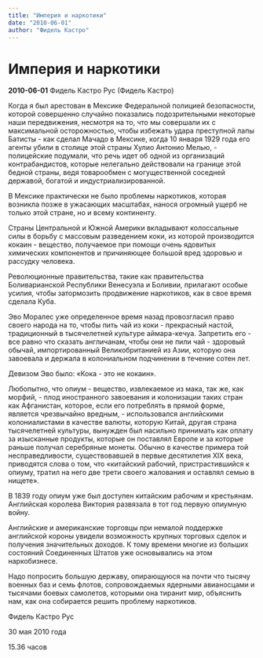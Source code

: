 ```yaml
---
title: "Империя и наркотики"
date: "2010-06-01"
author: "Фидель Кастро"
---
```


# Империя и наркотики

**2010-06-01** Фидель Кастро Рус (Фидель Кастро)

Когда я был арестован в Мексике Федеральной полицией безопасности, которой совершенно случайно показались подозрительными некоторые наши передвижения, несмотря на то, что мы совершали их с максимальной осторожностью, чтобы избежать удара преступной лапы Батисты - как сделал Мачадо в Мексике, когда 10 января 1929 года его агенты убили в столице этой страны Хулио Антонио Мелью, - полицейские подумали, что речь идет об одной из организаций контрабандистов, которые нелегально действовали на границе этой бедной страны, ведя товарообмен с могущественной соседней державой, богатой и индустриализированной.

В Мексике практически не было проблемы наркотиков, которая возникла позже в ужасающих масштабах, нанося огромный ущерб не только этой стране, но и всему континенту.

Страны Центральной и Южной Америки вкладывают колоссальные силы в борьбу с массовым разведением коки, из которой производится кокаин - вещество, получаемое при помощи очень ядовитых химических компонентов и причиняющее большой вред здоровью и рассудку человека.

Революционные правительства, такие как правительства Боливарианской Республики Венесуэла и Боливии, прилагают особые усилия, чтобы затормозить продвижение наркотиков, как в свое время сделала Куба.

Эво Моралес уже определенное время назад провозгласил право своего народа на то, чтобы пить чай из коки - прекрасный настой, традиционный в тысячелетней культуре аймара-кечуа. Запретить его - все равно что сказать англичанам, чтобы они не пили чай - здоровый обычай, импортированный Великобританией из Азии, которую она завоевала и держала в колониальном подчинении в течение сотен лет.

Девизом Эво было: «Кока - это не кокаин».

Любопытно, что опиум - вещество, извлекаемое из мака, так же, как морфий, - плод иностранного завоевания и колонизации таких стран как Афганистан, которое, если его потреблять в прямой форме, является чрезвычайно вредным, - использовался английскими колониалистами в качестве валюты, которую Китай, другая страна тысячелетней культуры, вынужден был насильно принимать как оплату за изысканные продукты, которые он поставлял Европе и за которые раньше получал серебряные монеты. Обычно в качестве примера той несправедливости, существовавшей в первые десятилетия XIX века, приводятся слова о том, что «китайский рабочий, пристрастившийся к опиуму, тратил на него две трети своего жалования и оставлял семью в нищете».

В 1839 году опиум уже был доступен китайским рабочим и крестьянам. Английская королева Виктория развязала в тот год первую опиумную войну.

Английские и американские торговцы при немалой поддержке английской короны увидели возможность крупных торговых сделок и получения значительных доходов. К тому времени многие из больших состояний Соединенных Штатов уже основывались на этом наркобизнесе.

Надо попросить большую державу, опирающуюся на почти что тысячу военных баз и семь флотов, сопровождаемых ядерными авианосцами и тысячами боевых самолетов, которыми она тиранит мир, объяснить нам, как она собирается решить проблему наркотиков.

Фидель Кастро Рус

30 мая 2010 года

15.36 часов